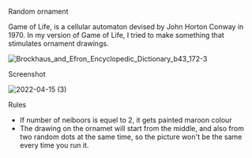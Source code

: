 Random ornament

Game of Life,  is a cellular automaton devised by John Horton Conway in 1970. In my version of Game of Life, I tried to make something that stimulates ornament drawings.

![Brockhaus_and_Efron_Encyclopedic_Dictionary_b43_172-3](https://user-images.githubusercontent.com/103060251/163553238-96f4dd62-d209-4ea3-bd39-fccf53c06aa9.jpg)

Screenshot

![2022-04-15 (3)](https://user-images.githubusercontent.com/103060251/163554347-d206fc50-5296-480d-b704-179ff65ada34.png)

Rules
- If number of neiboors is equel to 2, it gets painted maroon colour
- The drawing on the ornamet will start from the middle, and also from two random dots at the same time, so the picture won't be the same every time you run it. 
